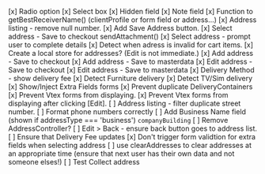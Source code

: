 [x] Radio option
[x] Select box
[x] Hidden field
[x] Note field
[x] Function to getBestReceiverName() (clientProfile or form field or address...)
[x] Address listing - remove null number.
[x] Add Save Address button.
[x] Select address - Save to checkout sendAttachment()
[x] Select address - prompt user to complete details
[x] Detect when adress is invalid for cart items.
[x] Create a local store for addresses? (Edit is not immediate.)
[x] Add address - Save to checkout
[x] Add address - Save to masterdata
[x] Edit address - Save to checkout
[x] Edit address - Save to masterdata
[x] Delivery Method - show delivery fee
[x] Detect Furniture delivery
[x] Detect TV/Sim delivery
[x] Show/Inject Extra Fields forms
[x] Prevent duplicate DeliveryContainers
[x] Prevent Vtex forms from displaying.
[x] Prevent Vtex forms from displaying after clicking [Edit].
[ ] Address listing - filter duplicate street number.
[ ] Format phone numbers correctly
[ ] Add Business Name field (shown if addressType === 'business') `companyBuilding`
[ ] Remove AddressController?
[ ] Edit > Back - ensure back button goes to address list.
[ ] Ensure that Delivery Fee updates
[x] Don't trigger form validtion for extra fields when selecting address
[ ] use clearAddresses to clear addresses at an appropriate time (ensure that next user has their own data and not someone elses!)
[ ] Test Collect address
